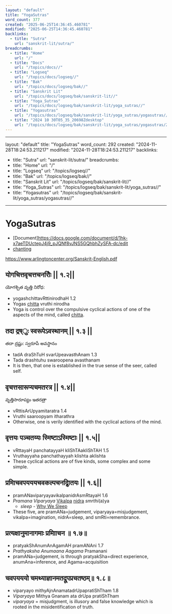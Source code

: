 ```yaml
---
layout: "default"
title: "YogaSutras"
word_count: 377
created: "2025-06-25T14:36:45.460781"
modified: "2025-06-25T14:36:45.460781"
backlinks:
  - title: "Sutra"
    url: "sanskrit-lit/sutra/"
breadcrumbs:
  - title: "Home"
    url: "/"
  - title: "Docs"
    url: "/topics/docs//"
  - title: "Logseq"
    url: "/topics/docs/logseq//"
  - title: "Bak"
    url: "/topics/docs/logseq/bak//"
  - title: "Sanskrit Lit"
    url: "/topics/docs/logseq/bak/sanskrit-lit//"
  - title: "Yoga_Sutras"
    url: "/topics/docs/logseq/bak/sanskrit-lit/yoga_sutras//"
  - title: "Yogasutras"
    url: "/topics/docs/logseq/bak/sanskrit-lit/yoga_sutras/yogasutras//"
  - title: "2024 10 30T05_35_20698Zdesktop"
    url: "/topics/docs/logseq/bak/sanskrit-lit/yoga_sutras/yogasutras/2024-10-30t05_35_20698zdesktop//"
---
```

---
layout: "default"
title: "YogaSutras"
word_count: 292
created: "2024-11-28T18:24:53.211217"
modified: "2024-11-28T18:24:53.211217"
backlinks:
  - title: "Sutra"
    url: "sanskrit-lit/sutra/"
breadcrumbs:
  - title: "Home"
    url: "/"
  - title: "Logseq"
    url: "/topics/logseq//"
  - title: "Bak"
    url: "/topics/logseq/bak//"
  - title: "Sanskrit Lit"
    url: "/topics/logseq/bak/sanskrit-lit//"
  - title: "Yoga_Sutras"
    url: "/topics/logseq/bak/sanskrit-lit/yoga_sutras//"
  - title: "Yogasutras"
    url: "/topics/logseq/bak/sanskrit-lit/yoga_sutras/yogasutras//"
---
# YogaSutras

- [Document]<https://docs.google.com/document/d/1hk-x7aeTDUctepJ4j9_pJQNf8vJNS5GQhbhZySFA-dc/edit>
- [chanting](https://youtu.be/aJc9mlwWx5k)

https://www.arlingtoncenter.org/Sanskrit-English.pdf

## योगचित्तवृचत्तचनरोिः || १.२||

యోగశ్చిత వృత్తి నిరోధ:

- yogashchittavRttinirodhaH 1.2
- Yogas [chitta](sanskrit-lit/chitta/) vruthi nirodha
- Yoga is control over the compulsive cyclical actions  of one of the aspects of the mind, called [chitta](sanskrit-lit/chitta/).

## तदा द्रष्ुः स्वरूपेऽवस्थानम् || १.३ ||

తదా ద్రష్టు: స్వరూపే అవస్థానం 

- tadA draShTuH svarUpeavasthAnam 1.3
- Tada drashtuhu swaroopena avasthanam
- It is then, that one is established in the true sense of the seer, called self.

## वृचत्तसारूप्यचमतरत्र || १.४||

వృత్తిసారూప్యం ఇతరత్రా 

- vRttisArUpyamitaratra 1.4
- Vruthi saaroopyam itharathra
- Otherwise, one is verily identified with the cyclical actions of the mind.

## वृत्तयः पञ्चतय्यः स्मिष्टाऽस्मिष्टाः || १.५||

- vRttayaH panchatayyaH kliShTAakliShTAH 1.5
- Vruthayyaha panchathayyah klishta aklishta
- These cyclical actions are of five kinds, some complex and some simple.

## प्रमािचवपयययचवकल्पचनद्रािृतयः || १.६||

- pramANaviparyayavikalpanidrAsmRtayaH 1.6
- *Pramana* *Viparyaya* [Vikalpa](sanskrit-lit/vikalpa/) [nidra](nidra/) *smrthi*(a)ya
  - *sleep* - [Why We Sleep](highlights/books/why-we-sleep/)
- These five, are pramANa=judgement, viparyaya=misjudgement,  vikalpa=imagination, nidrA=sleep, and smRti=remembrance.

## प्रत्यक्षानुमानागमाः प्रमािाचन ॥ १.७॥

- pratyakShAnumAnAgamAH pramANAni 1.7
- *Prathyaksha* *Anumaana* *Aagama* Pramanani
- pramANa=judgement, is through pratyakSha=direct experience,  anumAna=inference, and Agama=acquisition

## चवपयययो चमथ्याज्ञानमतद्रूपप्रचतष्ठम्॥ १.८॥

- viparyayo mithyAjnAnamatadrUpapratiShTham 1.8
- *Viparyaya* Mithya Gnanam ata drUpa pratiShTham
- *viparyaya* = misjudgment, is illusory and false knowledge  which is rooted in the misidentification of truth.
